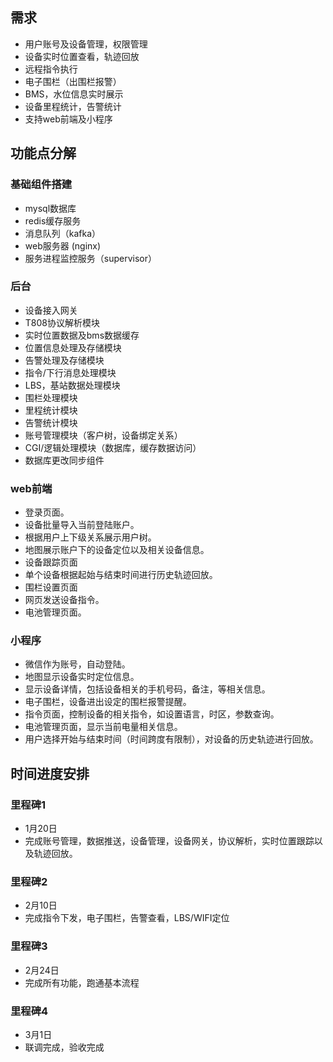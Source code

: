 ## 需求
- 用户账号及设备管理，权限管理
- 设备实时位置查看，轨迹回放
- 远程指令执行
- 电子围栏（出围栏报警）
- BMS，水位信息实时展示
- 设备里程统计，告警统计
- 支持web前端及小程序

## 功能点分解
### 基础组件搭建
- mysql数据库
- redis缓存服务
- 消息队列（kafka）
- web服务器 (nginx)
- 服务进程监控服务（supervisor）

### 后台
- 设备接入网关
- T808协议解析模块
- 实时位置数据及bms数据缓存
- 位置信息处理及存储模块
- 告警处理及存储模块
- 指令/下行消息处理模块
- LBS，基站数据处理模块
- 围栏处理模块
- 里程统计模块
- 告警统计模块
- 账号管理模块（客户树，设备绑定关系）
- CGI/逻辑处理模块（数据库，缓存数据访问）
- 数据库更改同步组件

### web前端
- 登录页面。
- 设备批量导入当前登陆账户。
- 根据用户上下级关系展示用户树。
- 地图展示账户下的设备定位以及相关设备信息。
- 设备跟踪页面
- 单个设备根据起始与结束时间进行历史轨迹回放。
- 围栏设置页面
- 网页发送设备指令。
- 电池管理页面。


### 小程序
- 微信作为账号，自动登陆。
- 地图显示设备实时定位信息。
- 显示设备详情，包括设备相关的手机号码，备注，等相关信息。
- 电子围栏，设备进出设定的围栏报警提醒。
- 指令页面，控制设备的相关指令，如设置语言，时区，参数查询。
- 电池管理页面，显示当前电量相关信息。
- 用户选择开始与结束时间（时间跨度有限制），对设备的历史轨迹进行回放。


## 时间进度安排
### 里程碑1
- 1月20日
- 完成账号管理，数据推送，设备管理，设备网关，协议解析，实时位置跟踪以及轨迹回放。

### 里程碑2
- 2月10日
- 完成指令下发，电子围栏，告警查看，LBS/WIFI定位

### 里程碑3
- 2月24日
- 完成所有功能，跑通基本流程

### 里程碑4
- 3月1日
- 联调完成，验收完成

